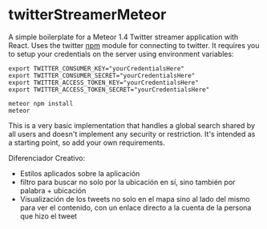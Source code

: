 # twitterStreamerMeteor

A simple boilerplate for a Meteor 1.4 Twitter streamer application with React. Uses the twitter [npm](https://www.npmjs.com/package/twitter) module for connecting to twitter. It requires you to setup your credentials on the server using environment variables:

```
export TWITTER_CONSUMER_KEY="yourCredentialsHere"
export TWITTER_CONSUMER_SECRET="yourCredentialsHere"
export TWITTER_ACCESS_TOKEN_KEY="yourCredentialsHere"
export TWITTER_ACCESS_TOKEN_SECRET="yourCredentialsHere"

meteor npm install
meteor
```

This is a very basic implementation that handles a global search shared by all users and doesn't implement any security or restriction. It's intended as a starting point, so add your own requirements.

Diferenciador Creativo:
- Estilos aplicados sobre la aplicación
- filtro para buscar no solo por la ubicación en sí, sino también por palabra + ubicación
- Visualización de los tweets no solo en el mapa sino al lado del mismo para ver el contenido, con un enlace directo a la cuenta de la persona que hizo el tweet
